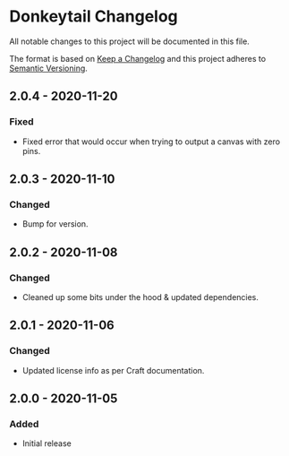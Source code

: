 # Donkeytail Changelog

All notable changes to this project will be documented in this file.

The format is based on [Keep a Changelog](http://keepachangelog.com/) and this project adheres to [Semantic Versioning](http://semver.org/).

## 2.0.4 - 2020-11-20

### Fixed

- Fixed error that would occur when trying to output a canvas with zero pins.

## 2.0.3 - 2020-11-10

### Changed

- Bump for version.

## 2.0.2 - 2020-11-08

### Changed

- Cleaned up some bits under the hood & updated dependencies.

## 2.0.1 - 2020-11-06

### Changed

- Updated license info as per Craft documentation.

## 2.0.0 - 2020-11-05

### Added

- Initial release
